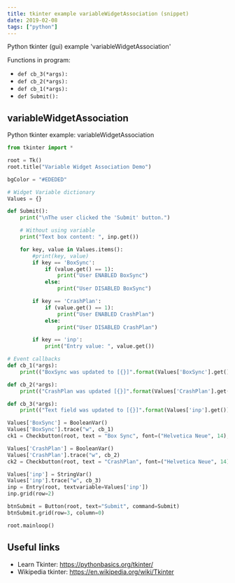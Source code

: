 ```yaml
---
title: tkinter example variableWidgetAssociation (snippet)
date: 2019-02-08
tags: ["python"]
---
```

Python tkinter (gui) example 'variableWidgetAssociation'

Functions in program: 
* `def cb_3(*args):`
* `def cb_2(*args):`
* `def cb_1(*args):`
* `def Submit():`

## variableWidgetAssociation

Python tkinter example: variableWidgetAssociation

```python
from tkinter import *

root = Tk()
root.title("Variable Widget Association Demo")

bgColor = "#EDEDED"

# Widget Variable dictionary
Values = {}

def Submit():
    print("\nThe user clicked the 'Submit' button.")

    # Without using variable
    print("Text box content: ", inp.get())

    for key, value in Values.items():
        #print(key, value)
        if key == 'BoxSync':
            if (value.get() == 1):
                print("User ENABLED BoxSync")
            else:
                print("User DISABLED BoxSync")

        if key == 'CrashPlan':
            if (value.get() == 1):
                print("User ENABLED CrashPlan")
            else:
                print("User DISABLED CrashPlan")

        if key == 'inp':
            print("Entry value: ", value.get())

# Event callbacks
def cb_1(*args):
    print(("BoxSync was updated to [{}]".format(Values['BoxSync'].get())))

def cb_2(*args):
    print(("CrashPlan was updated [{}]".format(Values['CrashPlan'].get())))

def cb_3(*args):
    print(("Text field was updated to [{}]".format(Values['inp'].get())))

Values['BoxSync'] = BooleanVar()
Values['BoxSync'].trace("w", cb_1)
ck1 = Checkbutton(root, text = "Box Sync", font=("Helvetica Neue", 14), variable = Values['BoxSync'], bg = bgColor).grid(row = 1, column = 2, sticky = 'w')

Values['CrashPlan'] = BooleanVar()
Values['CrashPlan'].trace("w", cb_2)
ck2 = Checkbutton(root, text = "CrashPlan", font=("Helvetica Neue", 14), variable = Values['CrashPlan'], bg = bgColor).grid(row = 1, column = 3, columnspan = 2, padx = (0, 10), sticky = 'w')

Values['inp'] = StringVar()
Values['inp'].trace("w", cb_3)
inp = Entry(root, textvariable=Values['inp'])
inp.grid(row=2)

btnSubmit = Button(root, text="Submit", command=Submit)
btnSubmit.grid(row=3, column=0)

root.mainloop()

```

## Useful links

- Learn Tkinter: https://pythonbasics.org/tkinter/
- Wikipedia tkinter: https://en.wikipedia.org/wiki/Tkinter
